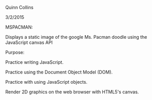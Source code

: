 Quinn Collins

3/2/2015

MSPACMAN:

Displays a static image of the google Ms. Pacman doodle using the JavaScript canvas API

Purpose:

Practice writing JavaScript.

Practice using the Document Object Model (DOM).

Practice with using JavaScript objects.

Render 2D graphics on the web browser with HTML5's canvas.
